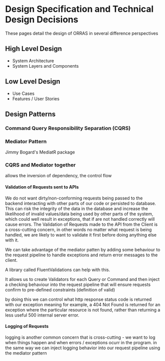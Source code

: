 # Design Specification and Technical Design Decisions

These pages detail the design of ORRAS in several difference perspectives

## High Level Design

- System Architecture
- System Layers and Components

## Low Level Design

- Use Cases
- Features / User Stories

## Design Patterns

### Command Query Responsibility Separation (CQRS)

### Mediator Pattern

 Jimmy Bogard's MediatR package

### CQRS and Mediator together

allows the inversion of dependency, the control flow

#### Validation of Requests sent to APIs

We do not want dirty/non-conforming requests being passed to the backend interacting with other parts of our code or persisted to database. This can risk the integrity of the data in the database and increase the likelihood of invalid values/data being used by other parts of the system, which could well result in exceptions, that if are not handled correctly will cause errors.
The Validation of Requests made to the API from the Client is a cross-cutting concern, in other words no matter what request is being handled, we are likely to want to validate it first before doing anything else with it.

We can take advantage of the mediator patten by adding some behaviour to the request pipeline to handle exceptions and return error messages to the client.

A library called FluentValidations can help with this.

It allows us to create Validators for each Query or Command and then inject a checking behaviour into the request pipeline that will ensure requests confirm to pre-defined constraints (definition of valid)

by doing this we can control what http response status code is returned with our exception meaning for example, a 404 Not Found is returned for an exception where the particular resource is not found, rather than returning a less useful 500 internal server error.

#### Logging of Requests

logging is another common concern that is cross-cutting - we want to log when things happen and when errors / exceptions ocurr in the program. in the same way we can inject logging behavior into our request pipeline using the mediator pattern
